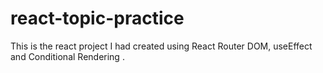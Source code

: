 # react-topic-practice
This is the react project I had created using React Router DOM, useEffect and Conditional Rendering .
